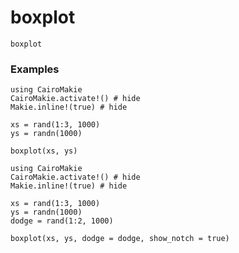 # boxplot

```@docs
boxplot
```

### Examples

```@example
using CairoMakie
CairoMakie.activate!() # hide
Makie.inline!(true) # hide

xs = rand(1:3, 1000)
ys = randn(1000)

boxplot(xs, ys)
```

```@example
using CairoMakie
CairoMakie.activate!() # hide
Makie.inline!(true) # hide

xs = rand(1:3, 1000)
ys = randn(1000)
dodge = rand(1:2, 1000)

boxplot(xs, ys, dodge = dodge, show_notch = true)
```
